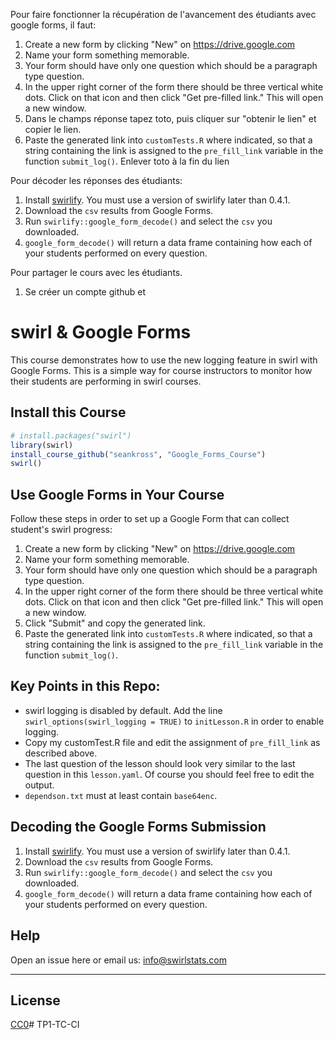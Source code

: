 Pour faire fonctionner la récupération de l'avancement des étudiants avec google forms, il faut:


1. Create a new form by clicking "New" on https://drive.google.com
2. Name your form something memorable.
3. Your form should have only one question which should be a paragraph type 
question.
4. In the upper right corner of the form there should be three vertical white
dots. Click on that icon and then click "Get pre-filled link." This will open
a new window.
5. Dans le champs réponse tapez toto, puis cliquer sur "obtenir le lien" et copier le lien.
6. Paste the generated link into `customTests.R` where indicated, so that a
string containing the link is assigned to the `pre_fill_link` variable in the
function `submit_log()`. Enlever toto à la fin du lien

Pour décoder les réponses des étudiants:

1. Install [swirlify](https://github.com/swirldev/swirlify). You must use a
version of swirlify later than 0.4.1.
2. Download the `csv` results from Google Forms.
3. Run `swirlify::google_form_decode()` and select the `csv` you downloaded.
4. `google_form_decode()` will return a data frame containing how each of your
students performed on every question.

Pour partager le cours avec les étudiants.
1. Se créer un compte github et 


# swirl & Google Forms

This course demonstrates how to use the new logging feature in swirl with Google
Forms.  This is a simple way for course instructors to monitor how their students
are performing in swirl courses. 

## Install this Course

```r
# install.packages("swirl")
library(swirl)
install_course_github("seankross", "Google_Forms_Course")
swirl()
```

## Use Google Forms in Your Course

Follow these steps in order to set up a Google
Form that can collect student's swirl progress:

1. Create a new form by clicking "New" on https://drive.google.com
2. Name your form something memorable.
3. Your form should have only one question which should be a paragraph type 
question.
4. In the upper right corner of the form there should be three vertical white
dots. Click on that icon and then click "Get pre-filled link." This will open
a new window.
5. Click "Submit" and copy the generated link.
6. Paste the generated link into `customTests.R` where indicated, so that a
string containing the link is assigned to the `pre_fill_link` variable in the
function `submit_log()`.

## Key Points in this Repo:

- swirl logging is disabled by default. Add the line 
`swirl_options(swirl_logging = TRUE)` to `initLesson.R` in order to enable 
logging.
- Copy my customTest.R file and edit the assignment of `pre_fill_link` as
described above.
- The last question of the lesson should look very similar to the last question
in this `lesson.yaml`. Of course you should feel free to edit the output.
- `dependson.txt` must at least contain `base64enc`.

## Decoding the Google Forms Submission

1. Install [swirlify](https://github.com/swirldev/swirlify). You must use a
version of swirlify later than 0.4.1.
2. Download the `csv` results from Google Forms.
3. Run `swirlify::google_form_decode()` and select the `csv` you downloaded.
4. `google_form_decode()` will return a data frame containing how each of your
students performed on every question.

## Help

Open an issue here or email us: info@swirlstats.com

---

## License

[CC0](https://creativecommons.org/publicdomain/zero/1.0/)# TP1-TC-CI
